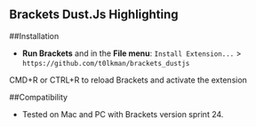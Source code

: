 Brackets Dust.Js Highlighting
-------------------

##Installation

* **Run Brackets** and in the **File menu**: `Install Extension...` > `https://github.com/t0lkman/brackets_dustjs`

CMD+R or CTRL+R to reload Brackets and activate the extension

##Compatibility

* Tested on Mac and PC with Brackets version sprint 24.

